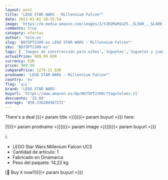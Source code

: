 ```yaml
---
layout: post
title: 'LEGO STAR WARS - Millennium Falcon™'
date: 2022-01-02 10:55:54
image: 'https://m.media-amazon.com/images/I/51R2MaM2aZS._SL500_._SL400_.jpg'
comments: true
category: ofertas
author: 'tole.es'
slug: 'B075PT2JH9-es LEGO STAR WARS - Millennium Falcon™'
sku: 'B075PT2JH9-es'
tags: [ 'Juegos de construcción para niños','Juguetes','Juguetes y juegos','lego','lego star wars', ]
actualPrice: 989.99 EUR
currency: EUR
price: 989.99
comparePrice: 1279.11 EUR
prodname: 'LEGO STAR WARS - Millennium Falcon™'
country: 'es'
flag: '🇪🇸'
brand: 'LEGO STAR WARS'
buyurl: 'https://www.amazon.es/dp/B075PT2JH9/?tag=tolees-21'
descuento: '22.60'
average: '850.336284987272'
---
```


There's a deal [{{< param title >}}]({{< param buyurl >}})  here:

[![{{< param prodname >}}]({{< param image >}})]({{< param buyurl >}})

ℹ️:

- LEGO Star Wars Millenium Falcon UCS
- Cantidad de artículo: 1
- Fabricado en Dinamarca
- Peso del paquete: 14,22 kg

[🛒 Buy it now!!]({{< param buyurl >}})
